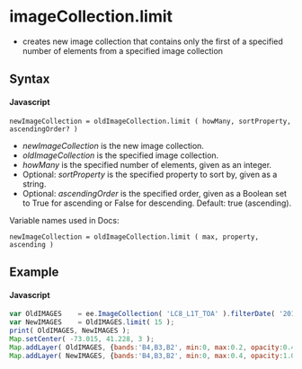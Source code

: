 # imageCollection.limit
- creates new image collection that contains only the first of a specified number of elements from a specified image collection 

## Syntax

#### Javascript
```
newImageCollection = oldImageCollection.limit ( howMany, sortProperty, ascendingOrder? )
```
- *newImageCollection* is the new image collection.
- *oldImageCollection* is the specified image collection.
- *howMany* is the specified number of elements, given as an integer.
- Optional: *sortProperty* is the specified property to sort by, given as a string.
- Optional: *ascendingOrder* is the specified order, given as a Boolean set to True for ascending or False for descending. Default: true (ascending).

Variable names used in Docs:
```
newImageCollection = oldImageCollection.limit ( max, property, ascending )
```

## Example

#### Javascript
```javascript
var OldIMAGES    = ee.ImageCollection( 'LC8_L1T_TOA' ).filterDate( '2014-10-03','2014-10-04' );    
var NewIMAGES    = OldIMAGES.limit( 15 );
print( OldIMAGES, NewIMAGES );
Map.setCenter( -73.015, 41.228, 3 );                                                         
Map.addLayer( OldIMAGES, {bands:'B4,B3,B2', min:0, max:0.2, opacity:0.4}, 'Original Images' );
Map.addLayer( NewIMAGES, {bands:'B4,B3,B2', min:0, max:0.4, opacity:1.0}, 'Limited Images'  );

```
